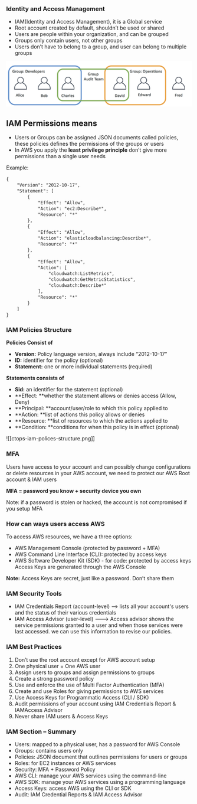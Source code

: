 
### Identity and Access Management

* IAM(Identity and Access Management), it is a Global service
* Root account created by default, shouldn’t be used or shared
* Users are people within your organization, and can be grouped
* Groups only contain users, not other groups
* Users don’t have to belong to a group, and user can belong to multiple groups
  
![[ctops-aim-user.png]](Images/ctops-aim-user.png)


## IAM Permissions means 

* Users or Groups can be assigned JSON documents called policies, these policies defines the permissions of the groups or users 
* In AWS you apply the **least privilege principle** don’t give more permissions than a single user needs

Example:  

```
{
    "Version": "2012-10-17",
    "Statement": [
        {
            "Effect": "Allow",
            "Action": "ec2:Describe*",
            "Resource": "*"
        },
        {
            "Effect": "Allow",
            "Action": "elasticloadbalancing:Describe*",
            "Resource": "*"
        },
        {
            "Effect": "Allow",
            "Action": [
                "cloudwatch:ListMetrics",
                "cloudwatch:GetMetricStatistics",
                "cloudwatch:Describe*"
            ],
            "Resource": "*"
        }
    ]
}
```

### IAM Policies Structure

**Policies Consist of** 

* **Version:** Policy language version, always include “2012-10-17”
* **ID:** identifier for the policy (optional)
* **Statement:** one or more individual statements (required)

**Statements consists of**

* **Sid:** an identifier for the statement (optional)
* **Effect: **whether the statement allows or denies access (Allow, Deny)
* **Principal: **account/user/role to which this policy applied to
* **Action: **list of actions this policy allows or denies
* **Resource: **list of resources to which the actions applied to
* **Condition: **conditions for when this policy is in effect (optional)


![[ctops-iam-polices-structure.png]]

### MFA  

Users have access to your account and can possibly change configurations or delete resources in your AWS account, we need to protect our AWS Root account & IAM users 

**MFA = password you know + security device you own**

Note: if a password is stolen or hacked, the account is not compromised if you setup MFA

### How can ways users access AWS

To access AWS resources, we have a three options:
* AWS Management Console (protected by password + MFA)
* AWS Command Line Interface (CLI): protected by access keys
* AWS Software Developer Kit (SDK) - for code: protected by access keys
Access Keys are generated through the AWS Console

**Note:** Access Keys are secret, just like a password. Don’t share them

### IAM Security Tools

* IAM Credentials Report (account-level) --> lists all your account's users and the status of their various credentials
* IAM Access Advisor (user-level) ---> Access advisor shows the service permissions granted to a user and when those services were last accessed. we can use this information to revise our policies.

### IAM Best Practices

1. Don’t use the root account except for AWS account setup
2. One physical user = One AWS user
3. Assign users to groups and assign permissions to groups
4. Create a strong password policy
5. Use and enforce the use of Multi Factor Authentication (MFA)
6. Create and use Roles for giving permissions to AWS services
7. Use Access Keys for Programmatic Access (CLI / SDK)
8. Audit permissions of your account using IAM Credentials Report & IAMAccess Advisor
9. Never share IAM users & Access Keys

### IAM Section – Summary
* Users: mapped to a physical user, has a password for AWS Console
* Groups: contains users only
* Policies: JSON document that outlines permissions for users or groups
* Roles: for EC2 instances or AWS services
* Security: MFA + Password Policy
* AWS CLI: manage your AWS services using the command-line
* AWS SDK: manage your AWS services using a programming language
* Access Keys: access AWS using the CLI or SDK
* Audit: IAM Credential Reports & IAM Access Advisor
